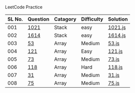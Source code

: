 LeetCode Practice

| SL No. | Question                                                                                    | Catagory | Difficulty | Solution                                                        |
| ------ | ------------------------------------------------------------------------------------------- | -------- | ---------- | --------------------------------------------------------------- |
| 001    | [1021](https://leetcode.com/problems/remove-outermost-parentheses/description/)             | Stack    | easy       | [1021.js](https://github.com/wgetDJ/leetcode/blob/main/1021.js) |
| 002    | [1614](https://leetcode.com/problems/maximum-nesting-depth-of-the-parentheses/description/) | Stack    | easy       | [1614.js](https://github.com/wgetDJ/leetcode/blob/main/1614.js) |
| 003    | [53](https://leetcode.com/problems/maximum-subarray/description/)                           | Array    | Medium     | [53.js](https://github.com/wgetDJ/leetcode/blob/main/53.js)     |
| 004    | [121](https://leetcode.com/problems/best-time-to-buy-and-sell-stock/description/)           | Array    | Easy       | [121.js](https://github.com/wgetDJ/leetcode/blob/main/121.js)   |
| 005    | [73](https://leetcode.com/problems/set-matrix-zeroes/description/)                          | Array    | Medium     | [73.js](https://github.com/wgetDJ/leetcode/blob/main/73.js)     |
| 006    | [118](https://leetcode.com/problems/pascals-triangle/description/)                          | Array    | Hard       | [118.js](https://github.com/wgetDJ/leetcode/blob/main/118.js)   |
| 007    | [31](https://leetcode.com/problems/next-permutation/)                                       | Array    | Medium     | [31.js](https://github.com/wgetDJ/leetcode/blob/main/31.js)     |
| 008    | [75](https://leetcode.com/problems/sort-colors/)                                            | Array    | Medium     | [75.js](https://github.com/wgetDJ/leetcode/blob/main/75.js)     |
